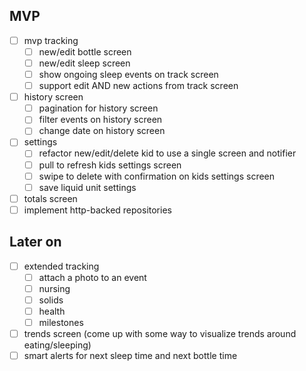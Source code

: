 ## MVP

- [ ] mvp tracking
  - [ ] new/edit bottle screen
  - [ ] new/edit sleep screen
  - [ ] show ongoing sleep events on track screen
  - [ ] support edit AND new actions from track screen
- [ ] history screen
  - [ ] pagination for history screen
  - [ ] filter events on history screen
  - [ ] change date on history screen
- [ ] settings
  - [ ] refactor new/edit/delete kid to use a single screen and notifier
  - [ ] pull to refresh kids settings screen
  - [ ] swipe to delete with confirmation on kids settings screen
  - [ ] save liquid unit settings
- [ ] totals screen
- [ ] implement http-backed repositories

## Later on

- [ ] extended tracking
  - [ ] attach a photo to an event
  - [ ] nursing
  - [ ] solids
  - [ ] health
  - [ ] milestones
- [ ] trends screen (come up with some way to visualize trends around eating/sleeping)
- [ ] smart alerts for next sleep time and next bottle time
